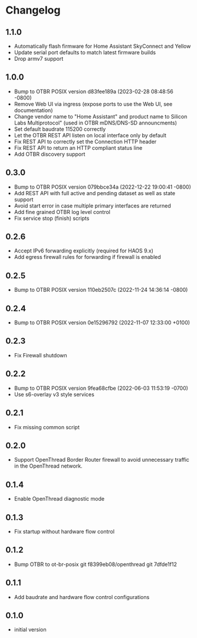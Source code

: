 # Changelog

## 1.1.0

- Automatically flash firmware for Home Assistant SkyConnect and Yellow
- Update serial port defaults to match latest firmware builds
- Drop armv7 support

## 1.0.0

- Bump to OTBR POSIX version d83fee189a (2023-02-28 08:48:56 -0800)
- Remove Web UI via ingress (expose ports to use the Web UI, see documentation)
- Change vendor name to "Home Assistant" and product name to Silicon Labs
  Multiprotocol" (used in OTBR mDNS/DNS-SD announcments)
- Set default baudrate 115200 correctly
- Let the OTBR REST API listen on local interface only by default
- Fix REST API to correctly set the Connection HTTP header
- Fix REST API to return an HTTP compliant status line
- Add OTBR discovery support

## 0.3.0

- Bump to OTBR POSIX version 079bbce34a (2022-12-22 19:00:41 -0800)
- Add REST API with full active and pending dataset as well as state support
- Avoid start error in case multiple primary interfaces are returned
- Add fine grained OTBR log level control
- Fix service stop (finish) scripts

## 0.2.6

- Accept IPv6 forwarding explicitly (required for HAOS 9.x)
- Add egress firewall rules for forwarding if firewall is enabled

## 0.2.5

- Bump to OTBR POSIX version 110eb2507c (2022-11-24 14:36:14 -0800)

## 0.2.4

- Bump to OTBR POSIX version 0e15296792 (2022-11-07 12:33:00 +0100)

## 0.2.3

- Fix Firewall shutdown

## 0.2.2

- Bump to OTBR POSIX version 9fea68cfbe (2022-06-03 11:53:19 -0700)
- Use s6-overlay v3 style services

## 0.2.1

- Fix missing common script

## 0.2.0

- Support OpenThread Border Router firewall to avoid unnecessary traffic in the
  OpenThread network.

## 0.1.4

- Enable OpenThread diagnostic mode

## 0.1.3

- Fix startup without hardware flow control

## 0.1.2

- Bump OTBR to ot-br-posix git f8399eb08/openthread git 7dfde1f12

## 0.1.1

- Add baudrate and hardware flow control configurations

## 0.1.0

- initial version
